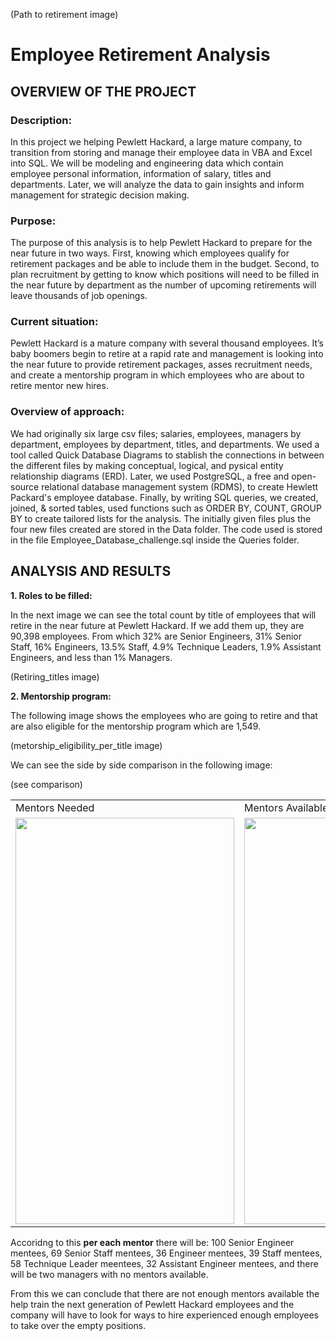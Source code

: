 (Path to retirement image)

# Employee Retirement Analysis

## OVERVIEW OF THE PROJECT

### Description:
In this project we helping Pewlett Hackard, a large mature company, to transition from storing and manage their employee data in VBA and Excel into SQL.  We will be modeling and engineering data which contain employee personal information, information of salary, titles and departments.  Later, we will analyze the data to gain insights and inform management for strategic decision making.

### Purpose:
The purpose of this analysis is to help Pewlett Hackard to prepare for the near future in two ways.  First, knowing which employees qualify for retirement packages and be able to include them in the budget.  Second, to plan recruitment by getting to know which positions will need to be filled in the near future by department as the number of upcoming retirements will leave thousands of job openings.

### Current situation:
Pewlett Hackard is a mature company with several thousand employees.  It’s baby boomers begin to retire at a rapid rate and management is looking into the near future to provide retirement packages, asses recruitment needs, and create a mentorship program in which employees who are about to retire mentor new hires.

### Overview of approach:
We had originally six large csv files; salaries, employees, managers by department, employees by department, titles, and departments.  We used a tool called Quick Database Diagrams to stablish the connections in between the different files by making conceptual, logical, and pysical entity relationship diagrams (ERD).  Later, we used PostgreSQL, a free and open-source relational database management system (RDMS), to create Hewlett Packard's employee database.  Finally, by writing SQL queries, we created, joined, & sorted tables, used functions such as ORDER BY, COUNT, GROUP BY to create tailored lists for the analysis.  The initially given files plus the four new files created are stored in the Data folder.  The code used is stored in the file Employee_Database_challenge.sql inside the Queries folder.


## ANALYSIS AND RESULTS

**1. Roles to be filled:**

In the next image we can  see the total count by title of employees that will retire in the near future at Pewlett Hackard. If we add them up, they are 90,398 employees.  From which 32% are Senior Engineers, 31% Senior Staff, 16% Engineers, 13.5% Staff, 4.9% Technique Leaders, 1.9% Assistant Engineers, and less than 1% Managers.

(Retiring_titles image)


**2. Mentorship program:**

The following image shows the employees who are going to retire and that are also eligible for the mentorship program which are 1,549.

(metorship_eligibility_per_title image)

We can see the side by side comparison in the following image:

(see comparison)
<table>
  <tr>
    <td>Mentors Needed</td>
     <td>Mentors Available</td>
  </tr>
  <tr>
    <td><img src="https://github.com/nativelasquez-austin/School_District_Analysis./blob/main/Resources/retiring_titles.png" width=350 height=650></td>
    <td><img src="https://github.com/nativelasquez-austin/School_District_Analysis./blob/main/Resources/metorship_eligibility_per_title.png" width=350 height=650></td>
  </tr>
 </table>
 
 
 Accoridng to this **per each mentor** there will be: 100 Senior Engineer mentees, 69 Senior Staff mentees, 36 Engineer mentees, 39 Staff mentees, 58 Technique Leader meentees, 32 Assistant Engineer mentees, and there will be two managers with no mentors available.
 
 From this we can conclude that there are not enough mentors available the help train the next generation of Pewlett Hackard employees and the company will have to look for ways to hire experienced enough employees to take over the empty positions.








